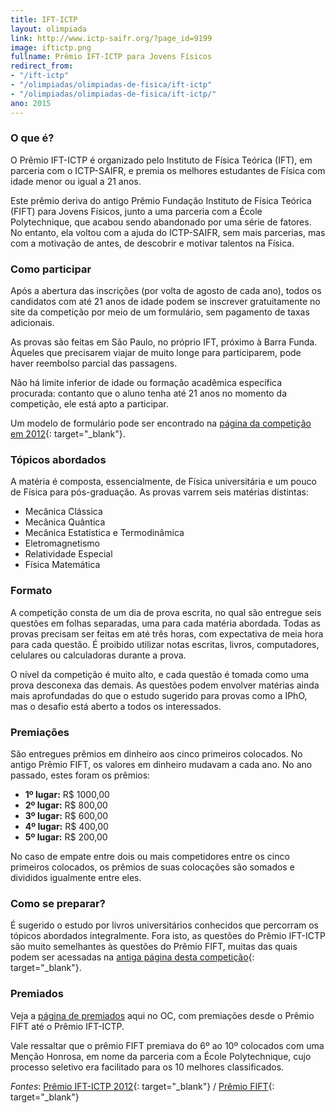 ```yaml
---
title: IFT-ICTP
layout: olimpiada
link: http://www.ictp-saifr.org/?page_id=9199
image: iftictp.png
fullname: Prêmio IFT-ICTP para Jovens Físicos
redirect_from:
- "/ift-ictp"
- "/olimpiadas/olimpiadas-de-fisica/ift-ictp"
- "/olimpiadas/olimpiadas-de-fisica/ift-ictp/"
ano: 2015
---
```


### O que é?

O Prêmio IFT-ICTP é organizado pelo Instituto de Física Teórica (IFT), em parceria com o ICTP-SAIFR, e premia os melhores estudantes de Física com idade menor ou igual a 21 anos.

Este prêmio deriva do antigo Prêmio Fundação Instituto de Física Teórica (FIFT) para Jovens Físicos, junto a uma parceria com a École Polytechnique, que acabou sendo abandonado por uma série de fatores. No entanto, ela
voltou com a ajuda do ICTP-SAIFR, sem mais parcerias, mas com a motivação de antes, de descobrir e motivar talentos na Física.

### Como participar

Após a abertura das inscrições (por volta de agosto de cada ano), todos os candidatos com até 21 anos de idade podem se inscrever gratuitamente no site da competição por meio de um formulário, sem pagamento de taxas
adicionais.

As provas são feitas em São Paulo, no próprio IFT, próximo à Barra Funda. Àqueles que precisarem viajar de muito longe para participarem, pode haver reembolso parcial das passagens.

Não há limite inferior de idade ou formação acadêmica específica procurada: contanto que o aluno tenha até 21 anos no momento da competição, ele está apto a participar.

Um modelo de formulário pode ser encontrado na [página da competição em 2012][1]{: target="_blank"}.

### Tópicos abordados

A matéria é composta, essencialmente, de Física universitária e um pouco de Física para pós-graduação. As provas varrem seis matérias distintas:

* <span style="line-height: 13px;">Mecânica Clássica  
   </span>
* Mecânica Quântica
* Mecânica Estatística e Termodinâmica
* Eletromagnetismo
* Relatividade Especial
* Física Matemática
  

### Formato

A competição consta de um dia de prova escrita, no qual são entregue seis questões em folhas separadas, uma para cada matéria abordada. Todas as provas precisam ser feitas em até três horas, com expectativa de meia hora
para cada questão. É proibido utilizar notas escritas, livros, computadores, celulares ou calculadoras durante a prova.

O nível da competição é muito alto, e cada questão é tomada como uma prova desconexa das demais. As questões podem envolver matérias ainda mais aprofundadas do que o estudo sugerido para provas como a IPhO, mas o desafio
está aberto a todos os interessados.

### Premiações

São entregues prêmios em dinheiro aos cinco primeiros colocados. No antigo Prêmio FIFT, os valores em dinheiro mudavam a cada ano. No ano passado, estes foram os prêmios:

* <span style="line-height: 13px;">**1º lugar:** R$ 1000,00  
   </span>
* **2º lugar:** R$ 800,00
* **3º lugar:** R$ 600,00
* **4º lugar:** R$ 400,00
* **5º lugar:** R$ 200,00
  

No caso de empate entre dois ou mais competidores entre os cinco primeiros colocados, os prêmios de suas colocações são somados e divididos igualmente entre eles.

### Como se preparar?

É sugerido o estudo por livros universitários conhecidos que percorram os tópicos abordados integralmente. Fora isto, as questões do Prêmio IFT-ICTP são muito semelhantes às questões do Prêmio FIFT, muitas das quais
podem ser acessadas na [antiga página desta competição][2]{: target="_blank"}.

### Premiados

Veja a [página de premiados][3] aqui no OC, com premiações desde o Prêmio FIFT até o Prêmio IFT-ICTP.

Vale ressaltar que o prêmio FIFT premiava do 6º ao 10º colocados com uma Menção Honrosa, em nome da parceria com a École Polytechnique, cujo processo seletivo era facilitado para os 10 melhores classificados.

*Fontes*\: [Prêmio IFT-ICTP 2012][1]{: target="_blank"} / [Prêmio FIFT][2]{: target="_blank"}

[1]: http://www.ictp-saifr.org/?page_id=3246 "Com explicações gerais sobre a competição."
[2]: http://www.ift.unesp.br/premioFIFT/ "A consulta a estas provas é fortemente sugerida aos participantes."
[3]: /equipes-brasileiras/fisica/premio-ift-ictp-fift/ "Completa, com classificação e prêmios obtidos"
